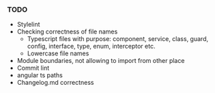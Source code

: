 ### TODO

- Stylelint
- Checking correctness of file names
  - Typescript files with purpose: component, service, class, guard, config, interface, type, enum, interceptor etc.
  - Lowercase file names
- Module boundaries, not allowing to import from other place
- Commit lint
- angular ts paths
- Changelog.md correctness
